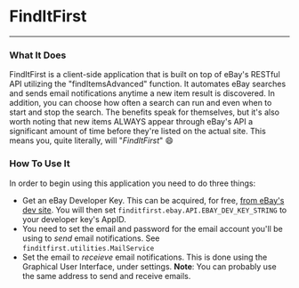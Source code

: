 # FindItFirst
-------------

### What It Does
FindItFirst is a client-side application that is built on top of eBay's RESTful API utilizing the "findItemsAdvanced"
function. It automates eBay searches and sends email notifications anytime a new item result is discovered. In
addition, you can choose how often a search can run and even when to start and stop the search. The benefits speak
for themselves, but it's also worth noting that new items ALWAYS appear through eBay's API a significant amount of
time before they're listed on the actual site. This means you, quite literally, will "_FindItFirst_" :smile:

### How To Use It
In order to begin using this application you need to do three things:
* Get an eBay Developer Key. This can be acquired, for free,
[from eBay's dev site](https://go.developer.ebay.com/what-ebay-api).
You will then set ``finditfirst.ebay.API.EBAY_DEV_KEY_STRING`` to your developer key's AppID.
* You need to set the email and password for the email account
you'll be using to _send_ email notifications.
See ``finditfirst.utilities.MailService``
* Set the email to _receieve_ email notifications. This is done
using the Graphical User Interface, under settings.
__Note__: You can probably use the same address to send and receive
emails.
